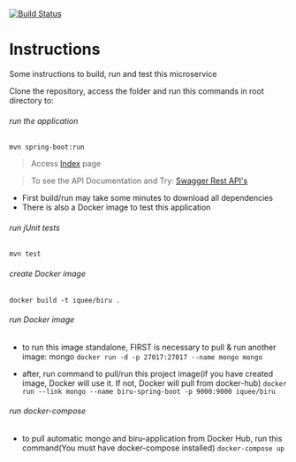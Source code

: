 [![Build Status](https://travis-ci.org/iquee/biru.svg?branch=master)](https://travis-ci.org/iquee/biru)

# Instructions

Some instructions to build, run and test this microservice

Clone the repository, access the folder and run this commands in root directory to:

###### run the application
`mvn spring-boot:run`
> Access [Index](http://localhost:9000) page

> To see the API Documentation and Try: [Swagger Rest API's](http://localhost:9000/swagger-ui.html)

* First build/run may take some minutes to download all dependencies
* There is also a Docker image to test this application

###### run jUnit tests
`mvn test`

###### create Docker image
`docker build -t iquee/biru .`

###### run Docker image
- to run this image standalone, FIRST is necessary to pull & run another image: mongo
`docker run -d -p 27017:27017 --name mongo mongo`

- after, run command to pull/run this project image(if you have created image, Docker will use it. If not, Docker will pull from docker-hub)
`docker run --link mongo --name biru-spring-boot -p 9000:9000 iquee/biru`

###### run docker-compose
- to pull automatic mongo and biru-application from Docker Hub, run this command(You must have docker-compose installed)
`docker-compose up`